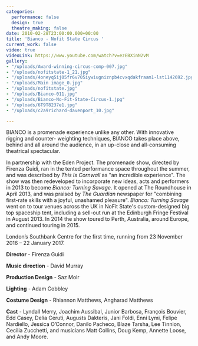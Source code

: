```yaml
---
categories:
  performance: false
  design: true
  theatre_making: false
date: 2010-02-28T23:00:00.000+00:00
title: 'Bianco - Nofit State Circus '
current_work: false
video: true
videoLink: https://www.youtube.com/watch?v=ezEBXinN2vM
gallery:
- "/uploads/Award-winning-circus-comp-007.jpg"
- "/uploads/nofitstate-1_21.jpg"
- "/uploads/4oneyq5ij05fr6v705iywiugniznpb4cvxqdakfraam1-lst1142692.jpg"
- "/uploads/Main image_0.jpg"
- "/uploads/nofitstate.jpg"
- "/uploads/Bianco-011.jpg"
- "/uploads/Bianco-No-Fit-State-Circus-1.jpg"
- "/uploads/6T9T8237e1.jpg"
- "/uploads/c2a9richard-davenport_10.jpg"

---
```

BIANCO is a promenade experience unlike any other. With innovative rigging and counter- weighting techniques, BIANCO takes place above, behind and all around the audience, in an up-close and all-consuming theatrical spectacular.

In partnership with the Eden Project. The promenade show, directed by Firenza Guidi, ran in the tented performance space throughout the summer, and was described by _This Is Cornwall_ as "an incredible experience". The show was then redeveloped to incorporate new ideas, acts and performers in 2013 to become _Bianco: Turning Savage_. It opened at The Roundhouse in April 2013, and was praised by _The Guardian_ newspaper for "combining first-rate skills with a joyful, unashamed pleasure". _Bianco: Turning Savage_ went on to tour venues across the UK in NoFit State's custom-designed big top spaceship tent, including a sell-out run at the Edinburgh Fringe Festival in August 2013. In 2014 the show toured to Perth, Australia, around Europe, and continued touring in 2015.

London’s Southbank Centre for the first time, running from 23 November 2016 – 22 January 2017.

**Director** - Firenza Guidi

**Music direction** - David Murray

**Production Design** - Saz Moir

**Lighting** - Adam Cobbley 

**Costume Design** - Rhiannon Matthews, Angharad Matthews

**Cast** - Lyndall Merry, Joachim Aussibal, Junior Barbosa, François Bouvier, Edd Casey, Delia Ceruti, Augusts Dakteris, Jani Foldi, Enni Lymi, Felipe Nardiello, Jessica O’Connor, Danilo Pacheco, Blaze Tarsha, Lee Tinnion, Cecilia Zucchetti, and musicians Matt Collins, Doug Kemp, Annette Loose, and Andy Moore.